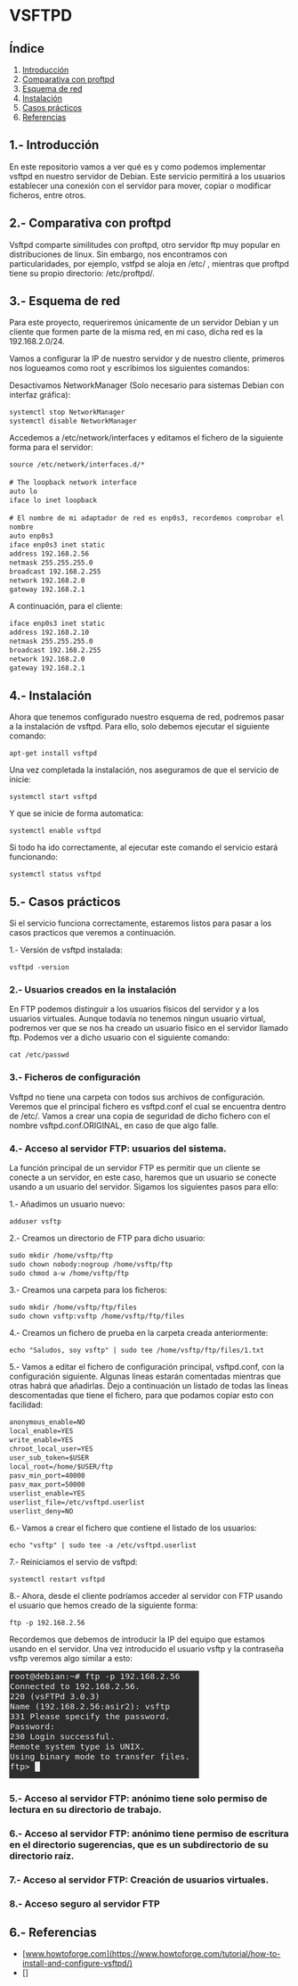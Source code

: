 # VSFTPD
## Índice

1. [Introducción](#int)
2. [Comparativa con proftpd](#com)
3. [Esquema de red](#esq)
4. [Instalación](#ins)
5. [Casos prácticos](#cas)
6. [Referencias](#ref)

<a name="int"></a>
## 1.- Introducción

En este repositorio vamos a ver qué es y como podemos implementar vsftpd en nuestro servidor de Debian. Este servicio permitirá a los usuarios establecer una conexión con el servidor para mover, copiar o modificar ficheros, entre otros.

<a name="com"></a>
## 2.- Comparativa con proftpd

Vsftpd comparte similitudes con proftpd, otro servidor ftp muy popular en distribuciones de linux. Sin embargo, nos encontramos con particularidades, por ejemplo, vstfpd se aloja en /etc/ , mientras que proftpd tiene su propio directorio: /etc/proftpd/.

<a name="esq"></a>
## 3.- Esquema de red

Para este proyecto, requeriremos únicamente de un servidor Debian y un cliente que formen parte de la misma red, en mi caso, dicha red es la 192.168.2.0/24.

Vamos a configurar la IP de nuestro servidor y de nuestro cliente, primeros nos logueamos como root y escribimos los siguientes comandos:

Desactivamos NetworkManager (Solo necesario para sistemas Debian con interfaz gráfica):
```
systemctl stop NetworkManager
systemctl disable NetworkManager
```
Accedemos a /etc/network/interfaces y editamos el fichero de la siguiente forma para el servidor:
```
source /etc/network/interfaces.d/*

# The loopback network interface
auto lo
iface lo inet loopback

# El nombre de mi adaptador de red es enp0s3, recordemos comprobar el nombre
auto enp0s3
iface enp0s3 inet static
address 192.168.2.56
netmask 255.255.255.0
broadcast 192.168.2.255
network 192.168.2.0
gateway 192.168.2.1
```
A continuación, para el cliente:
```
iface enp0s3 inet static
address 192.168.2.10
netmask 255.255.255.0
broadcast 192.168.2.255
network 192.168.2.0
gateway 192.168.2.1
```

<a name="ins"></a>
## 4.- Instalación

Ahora que tenemos configurado nuestro esquema de red, podremos pasar a la instalación de vsftpd. Para ello, solo debemos ejecutar el siguiente comando:

```
apt-get install vsftpd
```

Una vez completada la instalación, nos aseguramos de que el servicio de inicie:

```
systemctl start vsftpd
```

Y que se inicie de forma automatica:

```
systemctl enable vsftpd
```

Si todo ha ido correctamente, al ejecutar este comando el servicio estará funcionando:

```
systemctl status vsftpd
```

<a name="cas"></a>
## 5.- Casos prácticos
Si el servicio funciona correctamente, estaremos listos para pasar a los casos practicos que veremos a continuación.

1.- Versión de vsftpd instalada:

```
vsftpd -version
```

### 2.- Usuarios creados en la instalación

En FTP podemos distinguir a los usuarios físicos del servidor y a los usuarios virtuales. Aunque todavía no tenemos ningun usuario virtual, podremos ver que se nos ha creado un usuario físico en el servidor llamado ftp. Podemos ver a dicho usuario con el siguiente comando:

```
cat /etc/passwd
```
### 3.- Ficheros de configuración

Vsftpd no tiene una carpeta con todos sus archivos de configuración. Veremos que el principal fichero es vsftpd.conf el cual se encuentra dentro de /etc/. Vamos a crear una copia de seguridad de dicho fichero con el nombre vsftpd.conf.ORIGINAL, en caso de que algo falle.

### 4.- Acceso al servidor FTP: usuarios del sistema.

La función principal de un servidor FTP es permitir que un cliente se conecte a un servidor, en este caso, haremos que un usuario se conecte usando a un usuario del servidor. Sigamos los siguientes pasos para ello:

1.- Añadimos un usuario nuevo:

```
adduser vsftp
```

2.- Creamos un directorio de FTP para dicho usuario:

```
sudo mkdir /home/vsftp/ftp
sudo chown nobody:nogroup /home/vsftp/ftp
sudo chmod a-w /home/vsftp/ftp
```

3.- Creamos una carpeta para los ficheros:

```
sudo mkdir /home/vsftp/ftp/files
sudo chown vsftp:vsftp /home/vsftp/ftp/files
```

4.- Creamos un fichero de prueba en la carpeta creada anteriormente:

```
echo "Saludos, soy vsftp" | sudo tee /home/vsftp/ftp/files/1.txt
```

5.- Vamos a editar el fichero de configuración principal, vsftpd.conf, con la configuración siguiente. Algunas lineas estarán comentadas mientras que otras habrá que añadirlas. Dejo a continuación un listado de todas las lineas descomentadas que tiene el fichero, para que podamos copiar esto con facilidad:

```
anonymous_enable=NO
local_enable=YES
write_enable=YES
chroot_local_user=YES
user_sub_token=$USER
local_root=/home/$USER/ftp
pasv_min_port=40000
pasv_max_port=50000
userlist_enable=YES
userlist_file=/etc/vsftpd.userlist
userlist_deny=NO
```
6.- Vamos a crear el fichero que contiene el listado de los usuarios:

```
echo "vsftp" | sudo tee -a /etc/vsftpd.userlist
```

7.- Reiniciamos el servio de vsftpd:

```
systemctl restart vsftpd
```

8.- Ahora, desde el cliente podríamos acceder al servidor con FTP usando el usuario que hemos creado de la siguiente forma:

```
ftp -p 192.168.2.56
```

Recordemos que debemos de introducir la IP del equipo que estamos usando en el servidor. Una vez introducido el usuario vsftp y la contraseña vsftp veremos algo similar a esto:

![/img/1.png](/img/1.png)

### 5.- Acceso al servidor FTP: anónimo tiene solo permiso de lectura en su directorio de trabajo.

### 6.- Acceso al servidor FTP: anónimo tiene permiso de escritura en el directorio sugerencias, que es un subdirectorio de su directorio raíz.

### 7.- Acceso al servidor FTP: Creación de usuarios virtuales.

### 8.- Acceso seguro al servidor FTP

<a name="ref"></a>
## 6.- Referencias

- [www.howtoforge.com](https://www.howtoforge.com/tutorial/how-to-install-and-configure-vsftpd/)
- []

